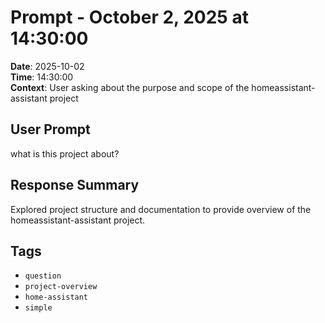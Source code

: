 # Prompt - October 2, 2025 at 14:30:00

**Date**: 2025-10-02  
**Time**: 14:30:00  
**Context**: User asking about the purpose and scope of the homeassistant-assistant project

## User Prompt

what is this project about?

## Response Summary

Explored project structure and documentation to provide overview of the homeassistant-assistant project.

## Tags

- `question`
- `project-overview`
- `home-assistant`
- `simple`
